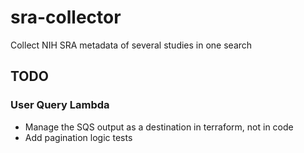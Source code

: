 # sra-collector

Collect NIH SRA metadata of several studies in one search


## TODO
### User Query Lambda
- Manage the SQS output as a destination in terraform, not in code
- Add pagination logic tests
